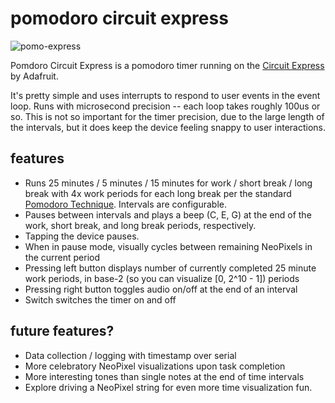 # pomodoro circuit express

![pomo-express](https://user-images.githubusercontent.com/18345212/126052534-fe3ad2d3-2676-417c-accc-ee3a83131831.png)

Pomdoro Circuit Express is a pomodoro timer running on the [Circuit Express](https://learn.adafruit.com/adafruit-circuit-playground-express) by Adafruit.

It's pretty simple and uses interrupts to respond to user events in the event loop. Runs with microsecond precision -- each loop takes roughly 100us or so. This is not so important for the timer precision, due to the large length of the intervals, but it does keep the device feeling snappy to user interactions.

## features

* Runs 25 minutes / 5 minutes / 15 minutes for work / short break / long break with 4x work periods for each long break per the standard [Pomodoro Technique](https://en.wikipedia.org/wiki/Pomodoro_Technique). Intervals are configurable.
* Pauses between intervals and plays a beep (C, E, G) at the end of the work, short break, and long break periods, respectively.
* Tapping the device pauses.
* When in pause mode, visually cycles between remaining NeoPixels in the current period
* Pressing left button displays number of currently completed 25 minute work periods, in base-2 (so you can visualize [0, 2^10 - 1]) periods
* Pressing right button toggles audio on/off at the end of an interval
* Switch switches the timer on and off

## future features?

* Data collection / logging with timestamp over serial
* More celebratory NeoPixel visualizations upon task completion
* More interesting tones than single notes at the end of time intervals
* Explore driving a NeoPixel string for even more time visualization fun.
